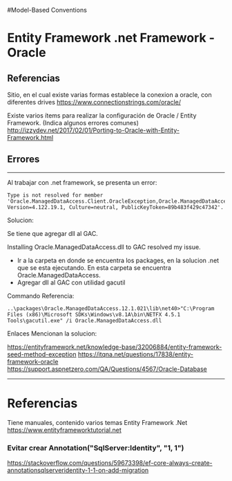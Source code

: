 


#Model-Based Conventions




# Entity Framework .net Framework - Oracle


## Referencias


Sitio, en el cual existe varias formas establece la conexion a oracle, con diferentes drives
https://www.connectionstrings.com/oracle/


Existe varios ítems para realizar la configuración de Oracle / Entity Framework. (Indica algunos errores comunes) 
http://izzydev.net/2017/02/01/Porting-to-Oracle-with-Entity-Framework.html



## Errores

-------------

Al trabajar con .net framework, se presenta un error:

```
Type is not resolved for member 'Oracle.ManagedDataAccess.Client.OracleException,Oracle.ManagedDataAccess, Version=4.122.19.1, Culture=neutral, PublicKeyToken=89b483f429c47342'.
```

Solucion:

Se tiene que agregar dll al GAC. 

Installing Oracle.ManagedDataAccess.dll to GAC resolved my issue. 

- Ir a la carpeta en donde se encuentra los packages, en la solucion .net que se esta ejecutando. En esta carpeta se encuentra Oracle.ManagedDataAccess.
- Agregar dll al GAC con utilidad gacutil

Commando Referencia:

```
..\packages\Oracle.ManagedDataAccess.12.1.021\lib\net40>"C:\Program Files (x86)\Microsoft SDKs\Windows\v8.1A\bin\NETFX 4.5.1 Tools\gacutil.exe" /i Oracle.ManagedDataAccess.dll

```

Enlaces Mencionan la solucion:

https://entityframework.net/knowledge-base/32006884/entity-framework-seed-method-exception
https://itqna.net/questions/17838/entity-framework-oracle
https://support.aspnetzero.com/QA/Questions/4567/Oracle-Database





-------------


# Referencias

Tiene manuales, contenido varios temas Entity Framework .Net
https://www.entityframeworktutorial.net


### Evitar crear Annotation("SqlServer:Identity", "1, 1")
https://stackoverflow.com/questions/59673398/ef-core-always-create-annotationsqlserveridentity-1-1-on-add-migration